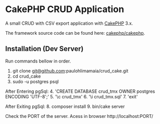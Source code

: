 # CakePHP CRUD Application

A small CRUD with CSV export application with [CakePHP](https://cakephp.org) 3.x.

The framework source code can be found here: [cakephp/cakephp](https://github.com/cakephp/cakephp).

## Installation (Dev Server)
Run commands bellow in order.

1. git clone git@github.com:paulohlimamaia/crud_cake.git
2. cd crud_cake
3. sudo -u postgres psql

After Entering pgSql:
4. 'CREATE DATABASE crud_tmx OWNER postgres ENCODING 'UTF-8';'
5. '\c crud_tmx'
6. '\i crud_tmx.sql'
7. 'exit'

After Exiting pgSql:
8. composer install
9. bin/cake server

Check the PORT of the server.
Acess in browser http://localhost:PORT/
